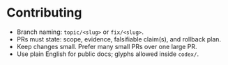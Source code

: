 # Contributing

- Branch naming: `topic/<slug>` or `fix/<slug>`.
- PRs must state: scope, evidence, falsifiable claim(s), and rollback plan.
- Keep changes small. Prefer many small PRs over one large PR.
- Use plain English for public docs; glyphs allowed inside `codex/`.
